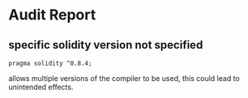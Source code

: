 # Audit Report

## specific solidity version not specified
```
pragma solidity ^0.8.4;
```
allows multiple versions of the compiler to be used, this could lead to unintended effects.


